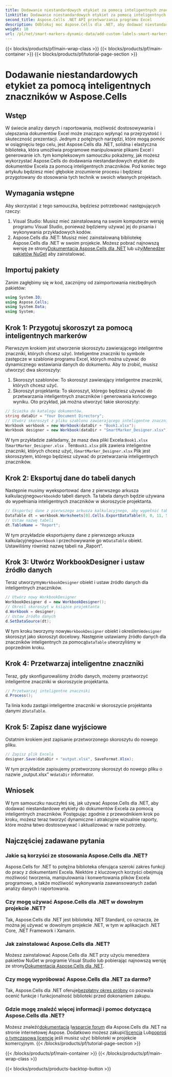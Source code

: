 ```yaml
---
title: Dodawanie niestandardowych etykiet za pomocą inteligentnych znaczników w Aspose.Cells
linktitle: Dodawanie niestandardowych etykiet za pomocą inteligentnych znaczników w Aspose.Cells
second_title: Aspose.Cells .NET API przetwarzania programu Excel
description: Odblokuj moc Aspose.Cells dla .NET, aby dodawać niestandardowe etykiety i inteligentne znaczniki do dokumentów Excel. Postępuj zgodnie z tym samouczkiem krok po kroku i twórz dynamiczne, atrakcyjne wizualnie raporty.
weight: 10
url: /pl/net/smart-markers-dynamic-data/add-custom-labels-smart-markers/
---
```


{{< blocks/products/pf/main-wrap-class >}}
{{< blocks/products/pf/main-container >}}
{{< blocks/products/pf/tutorial-page-section >}}

# Dodawanie niestandardowych etykiet za pomocą inteligentnych znaczników w Aspose.Cells

## Wstęp
W świecie analizy danych i raportowania, możliwość dostosowywania i ulepszania dokumentów Excel może znacząco wpłynąć na przejrzystość i skuteczność prezentacji. Jednym z potężnych narzędzi, które mogą pomóc w osiągnięciu tego celu, jest Aspose.Cells dla .NET, solidna i elastyczna biblioteka, która umożliwia programowe manipulowanie plikami Excel i generowanie ich.
tym kompleksowym samouczku pokażemy, jak możesz wykorzystać Aspose.Cells do dodawania niestandardowych etykiet do dokumentów Excela za pomocą inteligentnych znaczników. Pod koniec tego artykułu będziesz mieć głębokie zrozumienie procesu i będziesz przygotowany do stosowania tych technik w swoich własnych projektach.
## Wymagania wstępne
Aby skorzystać z tego samouczka, będziesz potrzebować następujących rzeczy:
1. Visual Studio: Musisz mieć zainstalowaną na swoim komputerze wersję programu Visual Studio, ponieważ będziemy używać jej do pisania i wykonywania przykładowych kodów.
2.  Aspose.Cells dla .NET: Musisz mieć zainstalowaną bibliotekę Aspose.Cells dla .NET w swoim projekcie. Możesz pobrać najnowszą wersję ze strony[Dokumentacja Aspose.Cells dla .NET](https://reference.aspose.com/cells/net/) lub użyj[Menedżer pakietów NuGet](https://www.nuget.org/packages/Aspose.Cells/) aby zainstalować.
## Importuj pakiety
Zanim zagłębimy się w kod, zacznijmy od zaimportowania niezbędnych pakietów:
```csharp
using System.IO;
using Aspose.Cells;
using System.Data;
using System;
```
## Krok 1: Przygotuj skoroszyt za pomocą inteligentnych markerów
Pierwszym krokiem jest utworzenie skoroszytu zawierającego inteligentne znaczniki, których chcesz użyć. Inteligentne znaczniki to symbole zastępcze w szablonie programu Excel, których można używać do dynamicznego wstawiania danych do dokumentu.
Aby to zrobić, musisz utworzyć dwa skoroszyty:
1. Skoroszyt szablonów: To skoroszyt zawierający inteligentne znaczniki, których chcesz użyć.
2. Skoroszyt projektanta: To skoroszyt, którego będziesz używać do przetwarzania inteligentnych znaczników i generowania końcowego wyniku.
Oto przykład, jak można utworzyć takie skoroszyty:
```csharp
// Ścieżka do katalogu dokumentów.
string dataDir = "Your Document Directory";
// Utwórz skoroszyt z pliku szablonu zawierającego inteligentne znaczniki
Workbook workbook = new Workbook(dataDir + "Book1.xlsx");
Workbook designer = new Workbook(dataDir + "SmartMarker_Designer.xlsx");
```
 W tym przykładzie zakładamy, że masz dwa pliki Excela:`Book1.xlsx` I`SmartMarker_Designer.xlsx` . Ten`Book1.xlsx` plik zawiera inteligentne znaczniki, których chcesz użyć, i`SmartMarker_Designer.xlsx` Plik jest skoroszytem, którego będziesz używać do przetwarzania inteligentnych znaczników.
## Krok 2: Eksportuj dane do tabeli danych
 Następnie musimy wyeksportować dane z pierwszego arkusza kalkulacyjnego`workbook`do tabeli danych. Ta tabela danych będzie używana do wypełniania inteligentnych znaczników w skoroszycie projektanta.
```csharp
// Eksportuj dane z pierwszego arkusza kalkulacyjnego, aby wypełnić tabelę danych
DataTable dt = workbook.Worksheets[0].Cells.ExportDataTable(0, 0, 11, 5, true);
// Ustaw nazwę tabeli
dt.TableName = "Report";
```
 W tym przykładzie eksportujemy dane z pierwszego arkusza kalkulacyjnego`workbook` i przechowywanie go w`DataTable` obiekt. Ustawiliśmy również nazwę tabeli na „Raport”.
## Krok 3: Utwórz WorkbookDesigner i ustaw źródło danych
 Teraz utworzymy`WorkbookDesigner` obiekt i ustaw źródło danych dla inteligentnych znaczników.
```csharp
// Utwórz nowy WorkbookDesigner
WorkbookDesigner d = new WorkbookDesigner();
// Określ skoroszyt w książce projektanta
d.Workbook = designer;
// Ustaw źródło danych
d.SetDataSource(dt);
```
 W tym kroku tworzymy nowy`WorkbookDesigner` obiekt i określenie`designer` skoroszyt jako skoroszyt docelowy. Następnie ustawiamy źródło danych dla znaczników inteligentnych za pomocą`DataTable` utworzyliśmy w poprzednim kroku.
## Krok 4: Przetwarzaj inteligentne znaczniki
Teraz, gdy skonfigurowaliśmy źródło danych, możemy przetworzyć inteligentne znaczniki w skoroszycie projektanta.
```csharp
// Przetwarzaj inteligentne znaczniki
d.Process();
```
Ta linia kodu zastąpi inteligentne znaczniki w skoroszycie projektanta danymi z`DataTable`.
## Krok 5: Zapisz dane wyjściowe
Ostatnim krokiem jest zapisanie przetworzonego skoroszytu do nowego pliku.
```csharp
// Zapisz plik Excela
designer.Save(dataDir + "output.xlsx", SaveFormat.Xlsx);
```
 W tym przykładzie zapisujemy przetworzony skoroszyt do nowego pliku o nazwie „output.xlsx” w`dataDir` informator.
## Wniosek
W tym samouczku nauczyłeś się, jak używać Aspose.Cells dla .NET, aby dodawać niestandardowe etykiety do dokumentów Excela za pomocą inteligentnych znaczników. Postępując zgodnie z przewodnikiem krok po kroku, możesz teraz tworzyć dynamiczne i atrakcyjne wizualnie raporty, które można łatwo dostosowywać i aktualizować w razie potrzeby.
## Najczęściej zadawane pytania
### Jakie są korzyści ze stosowania Aspose.Cells dla .NET?
Aspose.Cells for .NET to potężna biblioteka oferująca szeroki zakres funkcji do pracy z dokumentami Excela. Niektóre z kluczowych korzyści obejmują możliwość tworzenia, manipulowania i konwertowania plików Excela programowo, a także możliwość wykonywania zaawansowanych zadań analizy danych i raportowania.
### Czy mogę używać Aspose.Cells dla .NET w dowolnym projekcie .NET?
Tak, Aspose.Cells dla .NET jest biblioteką .NET Standard, co oznacza, że można jej używać w dowolnym projekcie .NET, w tym w aplikacjach .NET Core, .NET Framework i Xamarin.
### Jak zainstalować Aspose.Cells dla .NET?
 Możesz zainstalować Aspose.Cells dla .NET przy użyciu menedżera pakietów NuGet w programie Visual Studio lub pobierając najnowszą wersję ze strony[Dokumentacja Aspose.Cells dla .NET](https://reference.aspose.com/cells/net/).
### Czy mogę wypróbować Aspose.Cells dla .NET za darmo?
 Tak, Aspose.Cells dla .NET oferuje[bezpłatny okres próbny](https://releases.aspose.com/) co pozwala ocenić funkcje i funkcjonalność biblioteki przed dokonaniem zakupu.
### Gdzie mogę znaleźć więcej informacji i pomoc dotyczącą Aspose.Cells dla .NET?
 Możesz znaleźć[dokumentacja](https://reference.aspose.com/cells/net/) I[wsparcie forum](https://forum.aspose.com/c/cells/9) dla Aspose.Cells dla .NET na stronie internetowej Aspose. Dodatkowo możesz zakupić[licencja](https://purchase.aspose.com/buy) Lub[poproś o tymczasową licencję](https://purchase.aspose.com/temporary-license/) jeśli musisz użyć biblioteki w projekcie komercyjnym.
{{< /blocks/products/pf/tutorial-page-section >}}

{{< /blocks/products/pf/main-container >}}
{{< /blocks/products/pf/main-wrap-class >}}

{{< blocks/products/products-backtop-button >}}
